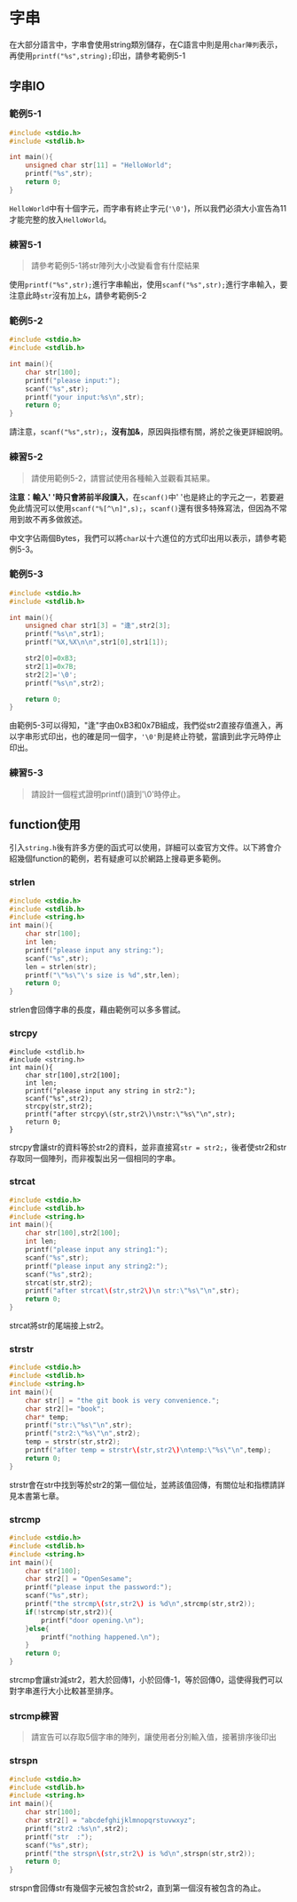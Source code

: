 # 字串

在大部分語言中，字串會使用string類別儲存，在C語言中則是用`char陣列`表示，再使用`printf("%s",string);`印出，請參考範例5-1

## 字串IO

### 範例5-1

```C++
#include <stdio.h>
#include <stdlib.h>

int main(){
    unsigned char str[11] = "HelloWorld";
    printf("%s",str);
	return 0;
}
```

`HelloWorld`中有十個字元，而字串有終止字元(`'\0'`)，所以我們必須大小宣告為11才能完整的放入`HelloWorld`。

### 練習5-1
> 請參考範例5-1將str陣列大小改變看會有什麼結果

使用`printf("%s",str);`進行字串輸出，使用`scanf("%s",str);`進行字串輸入，要注意此時`str`沒有加上`&`，請參考範例5-2

### 範例5-2

```C++
#include <stdio.h>
#include <stdlib.h>

int main(){
    char str[100];
    printf("please input:");
    scanf("%s",str);
    printf("your input:%s\n",str);
	return 0;
}
```

請注意，`scanf("%s",str);`，**沒有加&**，原因與指標有關，將於之後更詳細說明。

### 練習5-2
> 請使用範例5-2，請嘗試使用各種輸入並觀看其結果。

**注意：輸入' '時只會將前半段讀入**，在`scanf()`中' '也是終止的字元之一，若要避免此情況可以使用`scanf("%[^\n]",s);`，`scanf()`還有很多特殊寫法，但因為不常用到故不再多做敘述。

中文字佔兩個Bytes，我們可以將`char`以十六進位的方式印出用以表示，請參考範例5-3。

### 範例5-3

```C++
#include <stdio.h>
#include <stdlib.h>

int main(){
    unsigned char str1[3] = "逢",str2[3];
    printf("%s\n",str1);
    printf("%X,%X\n\n",str1[0],str1[1]);

    str2[0]=0xB3;
    str2[1]=0x7B;
    str2[2]='\0';
    printf("%s\n",str2);

	return 0;
}
```

由範例5-3可以得知，"逢"字由0xB3和0x7B組成，我們從str2直接存值進入，再以字串形式印出，也的確是同一個字，`'\0'`則是終止符號，當讀到此字元時停止印出。

### 練習5-3
> 請設計一個程式證明printf()讀到'\0'時停止。

## function使用

引入`string.h`後有許多方便的函式可以使用，詳細可以查官方文件。以下將會介紹幾個function的範例，若有疑慮可以於網路上搜尋更多範例。

### strlen

```C++
#include <stdio.h>
#include <stdlib.h>
#include <string.h>
int main(){
    char str[100];
    int len;
    printf("please input any string:");
    scanf("%s",str);
    len = strlen(str);
    printf("\"%s\"\'s size is %d",str,len);
	return 0;
}
```

strlen會回傳字串的長度，藉由範例可以多多嘗試。

### strcpy

```C++#include <stdio.h>
#include <stdlib.h>
#include <string.h>
int main(){
    char str[100],str2[100];
    int len;
    printf("please input any string in str2:");
    scanf("%s",str2);
    strcpy(str,str2);
    printf("after strcpy\(str,str2\)\nstr:\"%s\"\n",str);
	return 0;
}
```

strcpy會讓str的資料等於str2的資料，並非直接寫`str = str2;`，後者使str2和str存取同一個陣列，而非複製出另一個相同的字串。

### strcat

```C++
#include <stdio.h>
#include <stdlib.h>
#include <string.h>
int main(){
    char str[100],str2[100];
    int len;
    printf("please input any string1:");
    scanf("%s",str);
    printf("please input any string2:");
    scanf("%s",str2);
    strcat(str,str2);
    printf("after strcat\(str,str2\)\n str:\"%s\"\n",str);
	return 0;
}
```

strcat將str的尾端接上str2。

### strstr

```C++
#include <stdio.h>
#include <stdlib.h>
#include <string.h>
int main(){
    char str[] = "the git book is very convenience.";
    char str2[]= "book";
    char* temp;
    printf("str:\"%s\"\n",str);
    printf("str2:\"%s\"\n",str2);
    temp = strstr(str,str2);
    printf("after temp = strstr\(str,str2\)\ntemp:\"%s\"\n",temp);
	return 0;
}
```

strstr會在str中找到等於str2的第一個位址，並將該值回傳，有關位址和指標請詳見本書第七章。

### strcmp

```C++
#include <stdio.h>
#include <stdlib.h>
#include <string.h>
int main(){
    char str[100];
    char str2[] = "OpenSesame";
    printf("please input the password:");
    scanf("%s",str);
    printf("the strcmp\(str,str2\) is %d\n",strcmp(str,str2));
    if(!strcmp(str,str2)){
        printf("door opening.\n");
    }else{
        printf("nothing happened.\n");
    }
	return 0;
}
```

strcmp會讓str減str2，若大於回傳1，小於回傳-1，等於回傳0，這使得我們可以對字串進行大小比較甚至排序。

### strcmp練習
> 請宣告可以存取5個字串的陣列，讓使用者分別輸入值，接著排序後印出

### strspn

```C++
#include <stdio.h>
#include <stdlib.h>
#include <string.h>
int main(){
    char str[100];
    char str2[] = "abcdefghijklmnopqrstuvwxyz";
    printf("str2 :%s\n",str2);
    printf("str  :");
    scanf("%s",str);
    printf("the strspn\(str,str2\) is %d\n",strspn(str,str2));
	return 0;
}
```

strspn會回傳str有幾個字元被包含於str2，直到第一個沒有被包含的為止。
